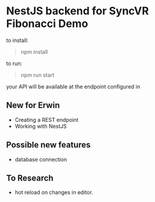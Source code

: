 # NestJS backend for SyncVR Fibonacci Demo

to install:
>npm install

to run: 
>npm run start

your API will be available at the endpoint configured in 

## New for Erwin
- Creating a REST endpoint
- Working with NestJS

## Possible new features
- database connection

## To Research
- hot reload on changes in editor.